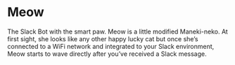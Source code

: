 
[meow]:https://meow.build/assets/images/meow-poster.png

# Meow
The Slack Bot with the smart paw. Meow is a little modified Maneki-neko. At first sight, she looks like any other happy lucky cat but once she’s connected to a WiFi network and integrated to your Slack environment, Meow starts to wave directly after you’ve received a Slack message.
